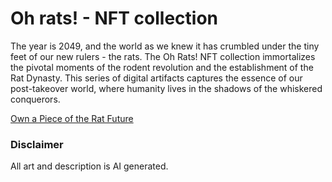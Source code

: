 # Oh rats! - NFT collection

The year is 2049, and the world as we knew it has crumbled under the tiny feet of our new rulers - the rats. The Oh Rats! NFT collection immortalizes the pivotal moments of the rodent revolution and the establishment of the Rat Dynasty. This series of digital artifacts captures the essence of our post-takeover world, where humanity lives in the shadows of the whiskered conquerors.

[Own a Piece of the Rat Future](https://opensea.io/collection/oh-rats)

### Disclaimer
All art and description is AI generated.

